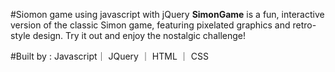 #Siomon game using javascript with jQuery
**SimonGame** is a fun, interactive version of the classic Simon game, featuring pixelated graphics and retro-style design.
Try it out and enjoy the nostalgic challenge!

#Built by : Javascript｜ JQuery ｜ HTML ｜ CSS
